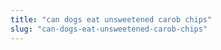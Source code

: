 ```yaml
---
title: "can dogs eat unsweetened carob chips"
slug: "can-dogs-eat-unsweetened-carob-chips"
---
```


